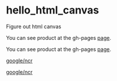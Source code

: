 # hello_html_canvas

Figure out html canvas

You can see product at the gh-pages [page](http://koreahaos.github.io/hello_html_canvas/index.html).

You can see product at the gh-pages <a href="http://koreahaos.github.io/hello_html_canvas/index.html" target="_blank">page</a>.

[google/ncr](https://www.google.com/ncr)


<a href="https://www.google.com/ncr" target="_blank">google/ncr</a>

